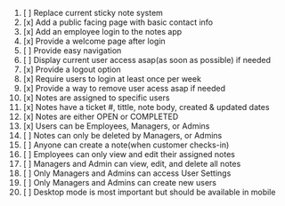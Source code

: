 1. [ ] Replace current sticky note system
2. [x] Add a public facing page with basic contact info
3. [x] Add an employee login to the notes app
4. [x] Provide a welcome page after login
5. [ ] Provide easy navigation
6. [ ] Display current user access asap(as soon as possible) if needed
7. [x] Provide a logout option
8. [x] Require users to login at least once per week
9. [x] Provide a way to remove user acess asap if needed
10. [x] Notes are assigned to specific users
11. [x] Notes have a ticket #, tittle, note body, created & updated dates
12. [x] Notes are either OPEN or COMPLETED
13. [x] Users can be Employees, Managers, or Admins
14. [ ] Notes can only be deleted by Managers, or Admins
15. [ ] Anyone can create a note(when customer checks-in)
16. [ ] Employees can only view and edit their assigned notes
17. [ ] Managers and Admin can view, edit, and delete all notes
18. [ ] Only Managers and Admins can access User Settings
19. [ ] Only Managers and Admins can create new users
20. [ ] Desktop mode is most important but should be available in mobile